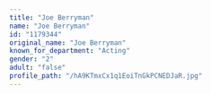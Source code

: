 ```yaml
---
title: "Joe Berryman"
name: "Joe Berryman"
id: "1179344"
original_name: "Joe Berryman"
known_for_department: "Acting"
gender: "2"
adult: "false"
profile_path: "/hA9KTmxCx1q1EoiTnGkPCNEDJaR.jpg"
---
```

